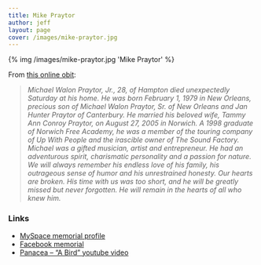 ```yaml
---
title: Mike Praytor
author: jeff
layout: page
cover: /images/mike-praytor.jpg
---
```


{% img /images/mike-praytor.jpg 'Mike Praytor' %}

From [this online obit][1]:

 [1]: http://www.mydeathspace.com/article/2008/02/07/Michael_Praytor,_Jr_(28)_was_found_dead_in_his_home_and_it_is_thought_he_committed_suicide

> *Michael Walon Praytor, Jr., 28, of Hampton died unexpectedly Saturday at his home. He was born February 1, 1979 in New Orleans, precious son of Michael Walon Praytor, Sr. of New Orleans and Jan Hunter Praytor of Canterbury. He married his beloved wife, Tammy Ann Conroy Praytor, on August 27, 2005 in Norwich. A 1998 graduate of Norwich Free Academy, he was a member of the touring company of Up With People and the irascible owner of The Sound Factory. Michael was a gifted musician, artist and entrepreneur. He had an adventurous spirit, charismatic personality and a passion for nature. We will always remember his endless love of his family, his outrageous sense of humor and his unrestrained honesty. Our hearts are broken. His time with us was too short, and he will be greatly missed but never forgotten. He will remain in the hearts of all who knew him.*

### Links 

* [MySpace memorial profile][2]
* [Facebook memorial][3]
* [Panacea – “A Bird” youtube video][4]

 [2]: http://www.myspace.com/mikepraytor
 [3]: http://www.facebook.com/group.php?gid=2305530257
 [4]: http://www.youtube.com/watch?v=ZxRuIektqVY
